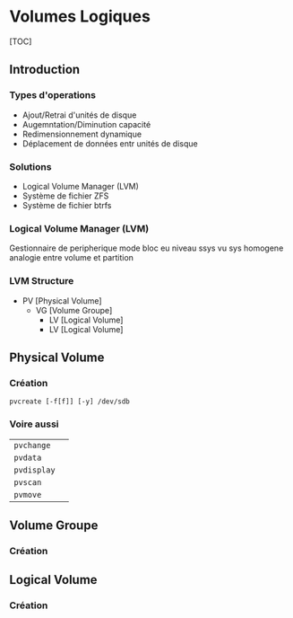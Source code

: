 # Volumes Logiques

[TOC]

## Introduction

### Types d'operations
- Ajout/Retrai d'unités de disque
- Augemntation/Diminution capacité
- Redimensionnement dynamique
- Déplacement de données entr unités de disque

### Solutions
- Logical Volume Manager (LVM)
- Système de fichier ZFS
- Système de fichier btrfs

### Logical Volume Manager (LVM)
Gestionnaire de peripherique mode bloc eu niveau ssys
vu sys homogene
analogie entre volume et partition

### LVM Structure

- PV [Physical Volume]
	- VG [Volume Groupe]
		- LV [Logical Volume]
		- LV [Logical Volume]

## Physical Volume

### Création

```SH
pvcreate [-f[f]] [-y] /dev/sdb
```
### Voire aussi

|               |               |
|---------------|---------------|
|```pvchange``` ||
|```pvdata```   ||
|```pvdisplay```||
|```pvscan```   ||
|```pvmove```   ||

## Volume Groupe

### Création



## Logical Volume

### Création

